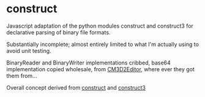 # construct
Javascript adaptation of the python modules construct and construct3 for declarative parsing of binary file formats.

Substantially incomplete; almost entirely limited to what I'm actually using to avoid unit testing.

BinaryReader and BinaryWriter implementations cribbed, base64 implementation copied wholesale, from [CM3D2Editor](https://github.com/MainVirtualizer/CM3D2Editor), where ever they got them from...

Overall concept derived from [construct](https://github.com/construct/construct) and [construct3](https://github.com/tomerfiliba/construct3)
